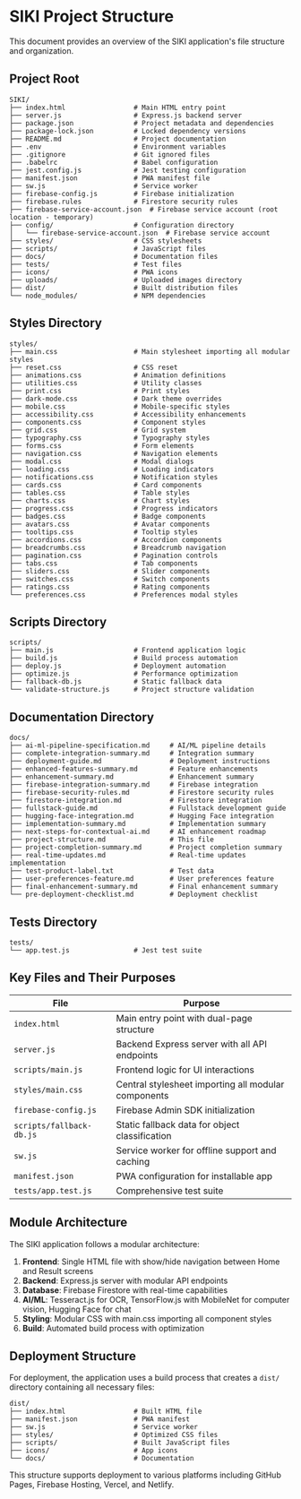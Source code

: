 # SIKI Project Structure

This document provides an overview of the SIKI application's file structure and organization.

## Project Root

```
SIKI/
├── index.html                 # Main HTML entry point
├── server.js                  # Express.js backend server
├── package.json               # Project metadata and dependencies
├── package-lock.json          # Locked dependency versions
├── README.md                  # Project documentation
├── .env                       # Environment variables
├── .gitignore                 # Git ignored files
├── .babelrc                   # Babel configuration
├── jest.config.js             # Jest testing configuration
├── manifest.json              # PWA manifest file
├── sw.js                      # Service worker
├── firebase-config.js         # Firebase initialization
├── firebase.rules             # Firestore security rules
├── firebase-service-account.json  # Firebase service account (root location - temporary)
├── config/                    # Configuration directory
│   └── firebase-service-account.json  # Firebase service account
├── styles/                    # CSS stylesheets
├── scripts/                   # JavaScript files
├── docs/                      # Documentation files
├── tests/                     # Test files
├── icons/                     # PWA icons
├── uploads/                   # Uploaded images directory
├── dist/                      # Built distribution files
└── node_modules/              # NPM dependencies
```

## Styles Directory

```
styles/
├── main.css                   # Main stylesheet importing all modular styles
├── reset.css                  # CSS reset
├── animations.css             # Animation definitions
├── utilities.css              # Utility classes
├── print.css                  # Print styles
├── dark-mode.css              # Dark theme overrides
├── mobile.css                 # Mobile-specific styles
├── accessibility.css          # Accessibility enhancements
├── components.css             # Component styles
├── grid.css                   # Grid system
├── typography.css             # Typography styles
├── forms.css                  # Form elements
├── navigation.css             # Navigation elements
├── modal.css                  # Modal dialogs
├── loading.css                # Loading indicators
├── notifications.css          # Notification styles
├── cards.css                  # Card components
├── tables.css                 # Table styles
├── charts.css                 # Chart styles
├── progress.css               # Progress indicators
├── badges.css                 # Badge components
├── avatars.css                # Avatar components
├── tooltips.css               # Tooltip styles
├── accordions.css             # Accordion components
├── breadcrumbs.css            # Breadcrumb navigation
├── pagination.css             # Pagination controls
├── tabs.css                   # Tab components
├── sliders.css                # Slider components
├── switches.css               # Switch components
├── ratings.css                # Rating components
└── preferences.css            # Preferences modal styles
```

## Scripts Directory

```
scripts/
├── main.js                    # Frontend application logic
├── build.js                   # Build process automation
├── deploy.js                  # Deployment automation
├── optimize.js                # Performance optimization
├── fallback-db.js             # Static fallback data
└── validate-structure.js      # Project structure validation
```

## Documentation Directory

```
docs/
├── ai-ml-pipeline-specification.md     # AI/ML pipeline details
├── complete-integration-summary.md     # Integration summary
├── deployment-guide.md                 # Deployment instructions
├── enhanced-features-summary.md        # Feature enhancements
├── enhancement-summary.md              # Enhancement summary
├── firebase-integration-summary.md     # Firebase integration
├── firebase-security-rules.md          # Firestore security rules
├── firestore-integration.md            # Firestore integration
├── fullstack-guide.md                  # Fullstack development guide
├── hugging-face-integration.md         # Hugging Face integration
├── implementation-summary.md           # Implementation summary
├── next-steps-for-contextual-ai.md     # AI enhancement roadmap
├── project-structure.md                # This file
├── project-completion-summary.md       # Project completion summary
├── real-time-updates.md                # Real-time updates implementation
├── test-product-label.txt              # Test data
├── user-preferences-feature.md         # User preferences feature
├── final-enhancement-summary.md        # Final enhancement summary
└── pre-deployment-checklist.md         # Deployment checklist
```

## Tests Directory

```
tests/
└── app.test.js                # Jest test suite
```

## Key Files and Their Purposes

| File | Purpose |
|------|---------|
| `index.html` | Main entry point with dual-page structure |
| `server.js` | Backend Express server with all API endpoints |
| `scripts/main.js` | Frontend logic for UI interactions |
| `styles/main.css` | Central stylesheet importing all modular components |
| `firebase-config.js` | Firebase Admin SDK initialization |
| `scripts/fallback-db.js` | Static fallback data for object classification |
| `sw.js` | Service worker for offline support and caching |
| `manifest.json` | PWA configuration for installable app |
| `tests/app.test.js` | Comprehensive test suite |

## Module Architecture

The SIKI application follows a modular architecture:

1. **Frontend**: Single HTML file with show/hide navigation between Home and Result screens
2. **Backend**: Express.js server with modular API endpoints
3. **Database**: Firebase Firestore with real-time capabilities
4. **AI/ML**: Tesseract.js for OCR, TensorFlow.js with MobileNet for computer vision, Hugging Face for chat
5. **Styling**: Modular CSS with main.css importing all component styles
6. **Build**: Automated build process with optimization

## Deployment Structure

For deployment, the application uses a build process that creates a `dist/` directory containing all necessary files:

```
dist/
├── index.html                 # Built HTML file
├── manifest.json              # PWA manifest
├── sw.js                      # Service worker
├── styles/                    # Optimized CSS files
├── scripts/                   # Built JavaScript files
├── icons/                     # App icons
└── docs/                      # Documentation
```

This structure supports deployment to various platforms including GitHub Pages, Firebase Hosting, Vercel, and Netlify.